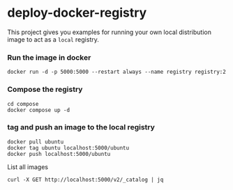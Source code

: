 # deploy-docker-registry

This project gives you examples for running your own local distribution image to act as a `local` registry. 

### Run the image in docker

```
docker run -d -p 5000:5000 --restart always --name registry registry:2
```

### Compose the registry

```
cd compose
docker compose up -d
```

### tag and push an image to the local registry

```
docker pull ubuntu
docker tag ubuntu localhost:5000/ubuntu
docker push localhost:5000/ubuntu
```

List all images
```
curl -X GET http://localhost:5000/v2/_catalog | jq
```